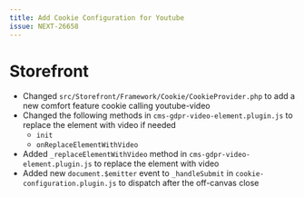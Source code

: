 ```yaml
---
title: Add Cookie Configuration for Youtube
issue: NEXT-26658
---
```

# Storefront
* Changed `src/Storefront/Framework/Cookie/CookieProvider.php` to add a new comfort feature cookie calling youtube-video
* Changed the following methods in `cms-gdpr-video-element.plugin.js` to replace the element with video if needed
    * `init`
    * `onReplaceElementWithVideo`
* Added `_replaceElementWithVideo` method in `cms-gdpr-video-element.plugin.js` to replace the element with video
* Added new `document.$emitter` event to `_handleSubmit` in `cookie-configuration.plugin.js` to dispatch after the off-canvas close
